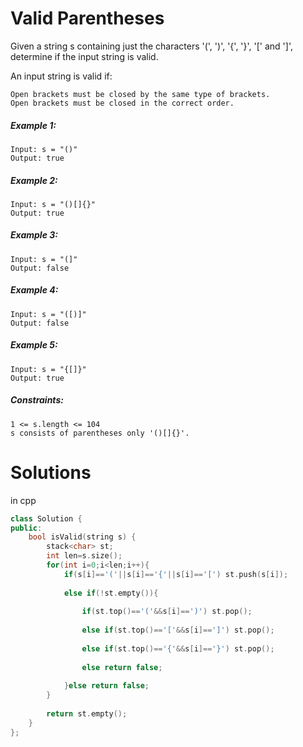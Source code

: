 # Valid Parentheses

Given a string s containing just the characters '(', ')', '{', '}', '[' and ']', determine if the input string is valid.

An input string is valid if:

    Open brackets must be closed by the same type of brackets.
    Open brackets must be closed in the correct order.

 

##### Example 1:
````
Input: s = "()"
Output: true
````
##### Example 2:
````
Input: s = "()[]{}"
Output: true
````
##### Example 3:
````
Input: s = "(]"
Output: false
````
##### Example 4:
````
Input: s = "([)]"
Output: false
````
##### Example 5:
````
Input: s = "{[]}"
Output: true
````
 

##### Constraints:

    1 <= s.length <= 104
    s consists of parentheses only '()[]{}'.

# Solutions
in cpp
```cpp
class Solution {
public:
    bool isValid(string s) {
        stack<char> st;
        int len=s.size();
        for(int i=0;i<len;i++){
            if(s[i]=='('||s[i]=='{'||s[i]=='[') st.push(s[i]);
           
            else if(!st.empty()){
                
                if(st.top()=='('&&s[i]==')') st.pop();
                
                else if(st.top()=='['&&s[i]==']') st.pop();
                
                else if(st.top()=='{'&&s[i]=='}') st.pop();
                
                else return false;
            
            }else return false;
        }
        
        return st.empty();
    }
};

```